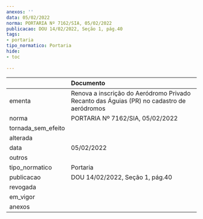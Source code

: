 ```yaml
---
anexos: ''
data: 05/02/2022
norma: PORTARIA Nº 7162/SIA, 05/02/2022
publicacao: DOU 14/02/2022, Seção 1, pág.40
tags:
- portaria
tipo_normatico: Portaria
hide: 
- toc 
 
---
```


|                    | Documento                                                                                 |
|:-------------------|:------------------------------------------------------------------------------------------|
| ementa             | Renova a inscrição do Aeródromo Privado Recanto das Águias (PR) no cadastro de aeródromos |
| norma              | PORTARIA Nº 7162/SIA, 05/02/2022                                                          |
| tornada_sem_efeito |                                                                                           |
| alterada           |                                                                                           |
| data               | 05/02/2022                                                                                |
| outros             |                                                                                           |
| tipo_normatico     | Portaria                                                                                  |
| publicacao         | DOU 14/02/2022, Seção 1, pág.40                                                           |
| revogada           |                                                                                           |
| em_vigor           |                                                                                           |
| anexos             |                                                                                           |
